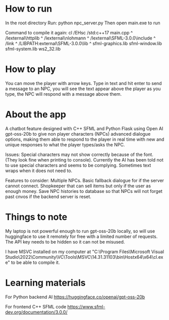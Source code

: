 # How to run

In the root directory
Run: python npc_server.py
Then open main.exe to run

Command to compile it again: 
cl /EHsc /std:c++17 main.cpp ^
  /Iexternal\httplib ^
  /Iexternal\nlohmann ^
  /Iexternal\SFML-3.0.0\include ^
  /link ^
  /LIBPATH:external\SFML-3.0.0\lib ^
  sfml-graphics.lib sfml-window.lib sfml-system.lib ws2_32.lib

# How to play
You can move the player with arrow keys.
Type in text and hit enter to send a message to an NPC, you will see the text appear above the player as you type, the NPC will respond with a message above them.

# About the app
A chatbot feature designed with C++ SFML and Python Flask using Open AI gpt-oss-20b to give non player characters (NPCs) advanced dialogue options, making them able to respond to the player in real time with new and unique responses to what the player types/asks the NPC.

Issues:
Special characters may not show correctly because of the font. (They look fine when printing to console). Currently the AI has been told not to use special characters and seems to be complying.
Sometimes text wraps when it does not need to.

Features to consider:
Multiple NPCs.
Basic fallback dialogue for if the server cannot connect.
Shopkeeper that can sell items but only if the user as enough money.
Save NPC histories to database so that NPCs will not forget past cnvos if the backend server is reset.

# Things to note
My laptop is not powerful enough to run gpt-oss-20b locally, so will use huggingface to use it remotely for free with a limited number of requests. The API key needs to be hidden so it can not be misused.

I have MSVC installed on my computer at "C:\\Program Files\\Microsoft Visual Studio\\2022\\Community\\VC\\Tools\\MSVC\\14.31.31103\\bin\\Hostx64\\x64\\cl.exe"
to be able to compile it.

# Learning materials
For Python backend AI
https://huggingface.co/openai/gpt-oss-20b

For frontend C++ SFML code
https://www.sfml-dev.org/documentation/3.0.0/
